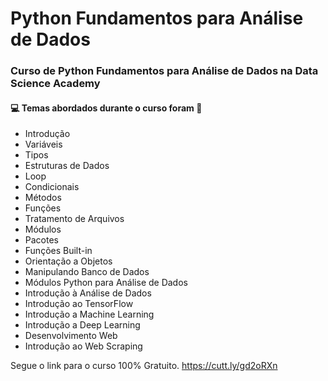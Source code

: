 # Python Fundamentos para Análise de Dados
### Curso de Python Fundamentos para Análise de Dados na Data Science Academy 
#### :computer: Temas abordados durante o curso foram :rocket:
- Introdução
- Variáveis
- Tipos
- Estruturas de Dados
- Loop
- Condicionais
- Métodos
- Funções
- Tratamento de Arquivos
- Módulos
- Pacotes
- Funções Built-in
- Orientação a Objetos
- Manipulando Banco de Dados
- Módulos Python para Análise de Dados
- Introdução à Análise de Dados
- Introdução ao TensorFlow
- Introdução a Machine Learning
- Introdução a Deep Learning
- Desenvolvimento Web
- Introdução ao Web Scraping

Segue o link para o curso 100% Gratuito.
https://cutt.ly/gd2oRXn

